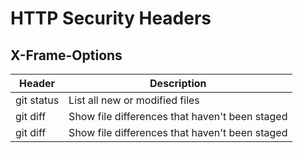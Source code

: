 # HTTP Security Headers
## X-Frame-Options
| Header | Description |
| --- | --- |
| git status | List all new or modified files |
| git diff | Show file differences that haven't been staged |
| git diff | Show file differences that haven't been staged |
